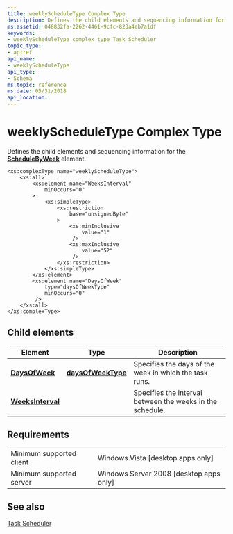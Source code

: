 ```yaml
---
title: weeklyScheduleType Complex Type
description: Defines the child elements and sequencing information for the ScheduleByWeek element.
ms.assetid: 048832fa-2262-4461-9cfc-823a4eb7a1df
keywords:
- weeklyScheduleType complex type Task Scheduler
topic_type:
- apiref
api_name:
- weeklyScheduleType
api_type:
- Schema
ms.topic: reference
ms.date: 05/31/2018
api_location: 
---
```


# weeklyScheduleType Complex Type

Defines the child elements and sequencing information for the [**ScheduleByWeek**](taskschedulerschema-schedulebyweek-calendartriggertype-element.md) element.

``` syntax
<xs:complexType name="weeklyScheduleType">
    <xs:all>
        <xs:element name="WeeksInterval"
            minOccurs="0"
        >
            <xs:simpleType>
                <xs:restriction
                    base="unsignedByte"
                >
                    <xs:minInclusive
                        value="1"
                     />
                    <xs:maxInclusive
                        value="52"
                     />
                </xs:restriction>
            </xs:simpleType>
        </xs:element>
        <xs:element name="DaysOfWeek"
            type="daysOfWeekType"
            minOccurs="0"
         />
    </xs:all>
</xs:complexType>
```

## Child elements



| Element                                                                               | Type                                                                     | Description                                                          |
|---------------------------------------------------------------------------------------|--------------------------------------------------------------------------|----------------------------------------------------------------------|
| [**DaysOfWeek**](taskschedulerschema-daysofweek-weeklyscheduletype-element.md)       | [**daysOfWeekType**](taskschedulerschema-daysofweektype-complextype.md) | Specifies the days of the week in which the task runs.<br/>    |
| [**WeeksInterval**](taskschedulerschema-weeksinterval-weeklyscheduletype-element.md) |                                                                          | Specifies the interval between the weeks in the schedule.<br/> |



## Requirements



|                                     |                                                      |
|-------------------------------------|------------------------------------------------------|
| Minimum supported client<br/> | Windows Vista \[desktop apps only\]<br/>       |
| Minimum supported server<br/> | Windows Server 2008 \[desktop apps only\]<br/> |



## See also

<dl> <dt>

[Task Scheduler](task-scheduler-start-page.md)
</dt> </dl>

 

 





